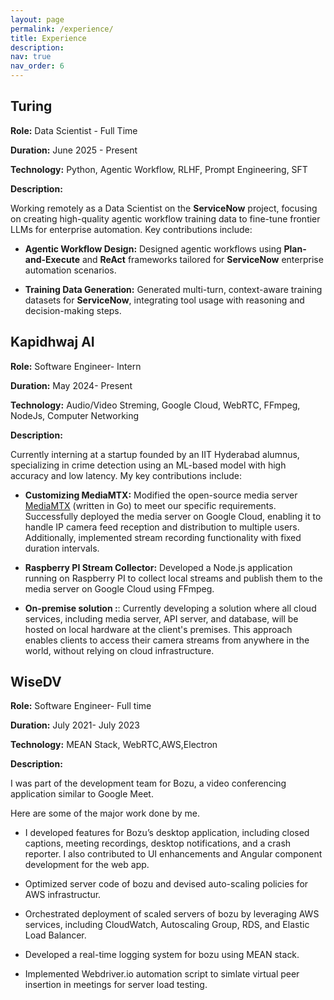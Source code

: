 ```yaml
---
layout: page
permalink: /experience/
title: Experience
description: 
nav: true
nav_order: 6
---
```



## Turing

**Role:** Data Scientist - Full Time  

**Duration:** June 2025 - Present  

**Technology:** Python, Agentic Workflow, RLHF, Prompt Engineering, SFT  

**Description:**  

Working remotely as a Data Scientist on the **ServiceNow** project, focusing on creating high-quality agentic workflow training data to fine-tune frontier LLMs for enterprise automation. Key contributions include:  

* **Agentic Workflow Design:** Designed agentic workflows using **Plan-and-Execute** and **ReAct** frameworks tailored for **ServiceNow** enterprise automation scenarios.  

* **Training Data Generation:** Generated multi-turn, context-aware training datasets for **ServiceNow**, integrating tool usage with reasoning and decision-making steps.  


## Kapidhwaj AI

**Role:** Software Engineer- Intern

**Duration:** May 2024- Present

**Technology:** Audio/Video Streming, Google Cloud, WebRTC, FFmpeg, NodeJs, Computer Networking

**Description:**

Currently interning at a startup founded by an IIT Hyderabad alumnus, specializing in crime detection using an ML-based model with high accuracy and low latency. My key contributions include:

* **Customizing MediaMTX:**   Modified the open-source media server [MediaMTX](https://github.com/bluenviron/mediamtx) (written in Go) to meet our specific requirements. Successfully deployed the media server on Google Cloud, enabling it to handle IP camera feed reception and distribution to multiple users. Additionally, implemented stream recording functionality with fixed duration intervals.

* **Raspberry PI Stream Collector:** Developed a Node.js application running on Raspberry PI to collect local streams and publish them to the media server on Google Cloud using FFmpeg.

* **On-premise solution :**: Currently developing a  solution where all cloud services, including media server, API server, and database, will be hosted on local hardware at the client's premises. This approach enables clients to access their camera streams from anywhere in the world, without relying on cloud infrastructure.  


## WiseDV

**Role:** Software Engineer- Full time

**Duration:** July 2021- July 2023

**Technology:** MEAN Stack, WebRTC,AWS,Electron 

**Description:**

I was part of the development team for Bozu, a video conferencing application similar to Google Meet. 

Here are some of the major work done by me. 


 * I developed features for Bozu’s desktop application, including closed captions, meeting recordings, desktop notifications, and a crash reporter. I also contributed to UI enhancements and Angular component development for the web app.
 
 * Optimized server code of bozu and devised auto-scaling policies for AWS infrastructur.

 * Orchestrated deployment of scaled servers of bozu by leveraging AWS services, including CloudWatch, Autoscaling
Group, RDS, and Elastic Load Balancer.

* Developed a real-time logging system for bozu using MEAN stack. 

*  Implemented Webdriver.io automation script to simlate virtual peer insertion in meetings for server load testing.
 



<!-- I am currently interning at a startup founded by an alumnus of IIT Hyderabad, specializing in crime detection using an ML-based model with high accuracy and low latency.

Here are some of the work carried out 



For now, this page is assumed to be a static description of your courses. You can convert it to a collection similar to `_projects/` so that you can have a dedicated page for each course.

Organize your courses by years, topics, or universities, however you like! -->
